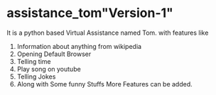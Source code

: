# assistance_tom"Version-1"
It is a python based Virtual Assistance named Tom.
with features like
1. Information about anything from wikipedia
2. Opening Default Browser
3. Telling time
4. Play song on youtube
5. Telling Jokes
6. Along with Some funny Stuffs
More Features can be added.

